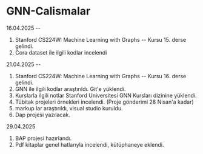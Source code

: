 # GNN-Calismalar
16.04.2025 -- 
1. Stanford CS224W: Machine Learning with Graphs -- Kursu 15. derse gelindi.
2. Cora dataset ile ilgili kodlar incelendi

21.04.2025 -- 
1. Stanford CS224W: Machine Learning with Graphs -- Kursu 16. derse gelindi.
2. GNN ile ilgili kodlar araştırıldı. Git'e yüklendi.
3. Kurslarla ilgili notlar Stanford Universitesi GNN Kursları dizinine yüklendi.
4. Tübitak projeleri örnekleri incelendi. (Proje gönderimi 28 Nisan'a kadar)
5. markup lar araştırıldı, visual studio kuruldu.
6. Dap projesi yazılacak.

29.04.2025
1. BAP projesi hazırlandı.
2. Pdf kitaplar genel hatlarıyla incelendi, kütüphaneye eklendi.
